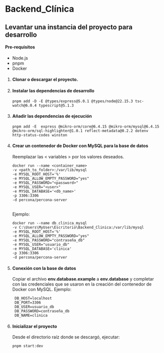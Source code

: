 # Backend_Clínica

## Levantar una instancia del proyecto para desarrollo

#### Pre-requisitos

- Node.js
- pnpm
- Docker

1. #### Clonar o descargar el proyecto.
2. #### Instalar las dependencias de desarrollo

   ```
   pnpm add -D -E @types/express@5.0.1 @types/node@22.15.3 tsc-watch@6.0.4 typescript@5.1.3
   ```

3. #### Añadir las dependencias de ejecución

   ```
   pnpm add -E  express @mikro-orm/core@6.4.15 @mikro-orm/mysql@6.4.15 @mikro-orm/sql-highlighter@1.0.1 reflect-metadata@0.2.2 dotenv http-status-codes winston
   ```

4. #### Crear un contenedor de Docker con MySQL para la base de datos

   Reemplazar las < variables > por los valores deseados.

   ```
   docker run --name <container_name>
   -v <path_to_folder>:/var/lib/mysql
   -e MYSQL_ROOT_HOST='%'
   -e MYSQL_ALLOW_EMPTY_PASSWORD="yes"
   -e MYSQL_PASSWORD="<password>"
   -e MYSQL_USER="<user>"
   -e MYSQL_DATABASE='<db_name>'
   -p 3306:3306
   -d percona/percona-server
   ```

     <br>
   Ejemplo:

   ```
   docker run --name db_clinica_mysql
   -v C:\Users\MyUser\Escritorio\Backend_Clinica:/var/lib/mysql
   -e MYSQL_ROOT_HOST='%'
   -e MYSQL_ALLOW_EMPTY_PASSWORD="yes"
   -e MYSQL_PASSWORD="contraseña_db"
   -e MYSQL_USER="usuario_db"
   -e MYSQL_DATABASE='clinica'
   -p 3306:3306
   -d percona/percona-server
   ```

5. #### Conexión con la base de datos

   Copiar el archivo **env.database.example** a **env.database** y completar con las credenciales que se usaron en la creación del contenedor de Docker con MySQL.
   Ejemplo:

   ```
    DB_HOST=localhost
    DB_PORT=3306
    DB_USER=usuario_db
    DB_PASSWORD=contraseña_db
    DB_NAME=clinica
   ```

6. #### Inicializar el proyecto
   Desde el directorio raíz donde se descargó, ejecutar:
   ```
   pnpm start:dev
   ```
